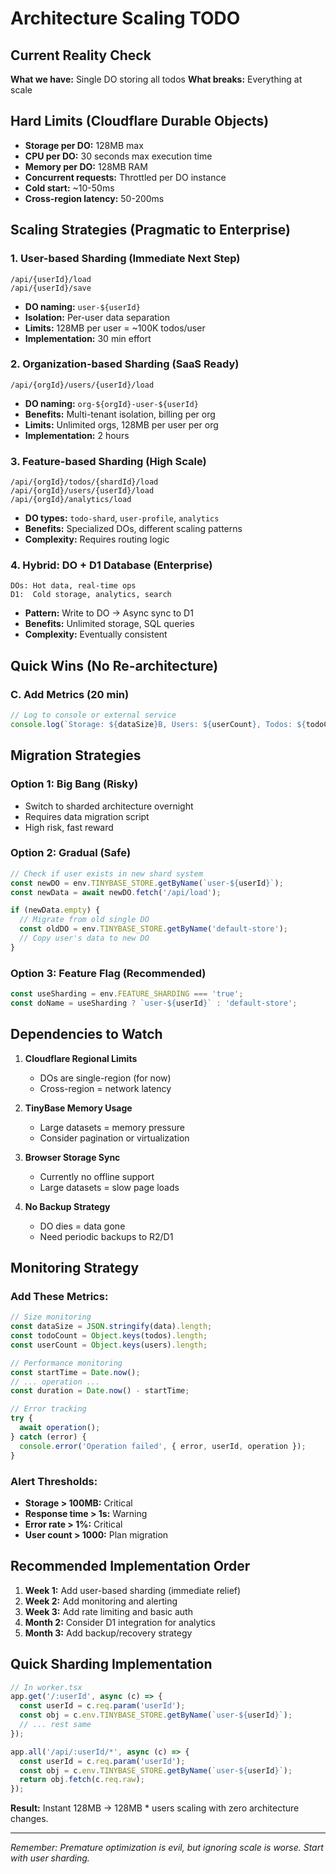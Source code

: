 # Architecture Scaling TODO

## Current Reality Check

**What we have:** Single DO storing all todos
**What breaks:** Everything at scale

## Hard Limits (Cloudflare Durable Objects)

- **Storage per DO:** 128MB max
- **CPU per DO:** 30 seconds max execution time
- **Memory per DO:** 128MB RAM
- **Concurrent requests:** Throttled per DO instance
- **Cold start:** ~10-50ms
- **Cross-region latency:** 50-200ms

## Scaling Strategies (Pragmatic to Enterprise)

### 1. **User-based Sharding** (Immediate Next Step)
```
/api/{userId}/load
/api/{userId}/save
```
- **DO naming:** `user-${userId}`
- **Isolation:** Per-user data separation
- **Limits:** 128MB per user = ~100K todos/user
- **Implementation:** 30 min effort

### 2. **Organization-based Sharding** (SaaS Ready)
```
/api/{orgId}/users/{userId}/load
```
- **DO naming:** `org-${orgId}-user-${userId}`
- **Benefits:** Multi-tenant isolation, billing per org
- **Limits:** Unlimited orgs, 128MB per user per org
- **Implementation:** 2 hours

### 3. **Feature-based Sharding** (High Scale)
```
/api/{orgId}/todos/{shardId}/load
/api/{orgId}/users/{userId}/load
/api/{orgId}/analytics/load
```
- **DO types:** `todo-shard`, `user-profile`, `analytics`
- **Benefits:** Specialized DOs, different scaling patterns
- **Complexity:** Requires routing logic

### 4. **Hybrid: DO + D1 Database** (Enterprise)
```
DOs: Hot data, real-time ops
D1:  Cold storage, analytics, search
```
- **Pattern:** Write to DO → Async sync to D1
- **Benefits:** Unlimited storage, SQL queries
- **Complexity:** Eventually consistent

## Quick Wins (No Re-architecture)

### C. **Add Metrics** (20 min)
```javascript
// Log to console or external service
console.log(`Storage: ${dataSize}B, Users: ${userCount}, Todos: ${todoCount}`);
```

## Migration Strategies

### Option 1: **Big Bang** (Risky)
- Switch to sharded architecture overnight
- Requires data migration script
- High risk, fast reward

### Option 2: **Gradual** (Safe)
```javascript
// Check if user exists in new shard system
const newDO = env.TINYBASE_STORE.getByName(`user-${userId}`);
const newData = await newDO.fetch('/api/load');

if (newData.empty) {
  // Migrate from old single DO
  const oldDO = env.TINYBASE_STORE.getByName('default-store');
  // Copy user's data to new DO
}
```

### Option 3: **Feature Flag** (Recommended)
```javascript
const useSharding = env.FEATURE_SHARDING === 'true';
const doName = useSharding ? `user-${userId}` : 'default-store';
```

## Dependencies to Watch

1. **Cloudflare Regional Limits**
   - DOs are single-region (for now)
   - Cross-region = network latency

2. **TinyBase Memory Usage**
   - Large datasets = memory pressure
   - Consider pagination or virtualization

3. **Browser Storage Sync**
   - Currently no offline support
   - Large datasets = slow page loads

4. **No Backup Strategy**
   - DO dies = data gone
   - Need periodic backups to R2/D1

## Monitoring Strategy

### Add These Metrics:
```javascript
// Size monitoring
const dataSize = JSON.stringify(data).length;
const todoCount = Object.keys(todos).length;
const userCount = Object.keys(users).length;

// Performance monitoring
const startTime = Date.now();
// ... operation ...
const duration = Date.now() - startTime;

// Error tracking
try {
  await operation();
} catch (error) {
  console.error('Operation failed', { error, userId, operation });
}
```

### Alert Thresholds:
- **Storage > 100MB:** Critical
- **Response time > 1s:** Warning
- **Error rate > 1%:** Critical
- **User count > 1000:** Plan migration

## Recommended Implementation Order

1. **Week 1:** Add user-based sharding (immediate relief)
2. **Week 2:** Add monitoring and alerting
3. **Week 3:** Add rate limiting and basic auth
4. **Month 2:** Consider D1 integration for analytics
5. **Month 3:** Add backup/recovery strategy

## Quick Sharding Implementation

```typescript
// In worker.tsx
app.get('/:userId', async (c) => {
  const userId = c.req.param('userId');
  const obj = c.env.TINYBASE_STORE.getByName(`user-${userId}`);
  // ... rest same
});

app.all('/api/:userId/*', async (c) => {
  const userId = c.req.param('userId');
  const obj = c.env.TINYBASE_STORE.getByName(`user-${userId}`);
  return obj.fetch(c.req.raw);
});
```

**Result:** Instant 128MB → 128MB * users scaling with zero architecture changes.

---

*Remember: Premature optimization is evil, but ignoring scale is worse. Start with user sharding.*